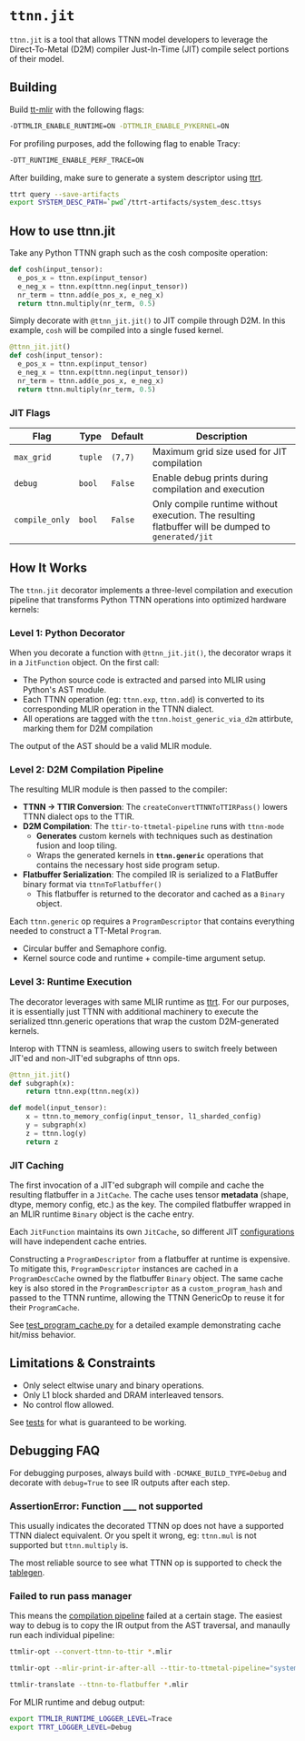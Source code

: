 # `ttnn.jit`

`ttnn.jit` is a tool that allows TTNN model developers to leverage the Direct-To-Metal (D2M) compiler Just-In-Time (JIT) compile select portions of their model.

## Building
Build [tt-mlir](./getting-started.md) with the following flags:

```bash
-DTTMLIR_ENABLE_RUNTIME=ON -DTTMLIR_ENABLE_PYKERNEL=ON
```

For profiling purposes, add the following flag to enable Tracy:
```bash
-DTT_RUNTIME_ENABLE_PERF_TRACE=ON
```

After building, make sure to generate a system descriptor using [ttrt](./ttrt.md).
```bash
ttrt query --save-artifacts
export SYSTEM_DESC_PATH=`pwd`/ttrt-artifacts/system_desc.ttsys
```

## How to use ttnn.jit
Take any Python TTNN graph such as the cosh composite operation:
```Python
def cosh(input_tensor):
  e_pos_x = ttnn.exp(input_tensor)
  e_neg_x = ttnn.exp(ttnn.neg(input_tensor))
  nr_term = ttnn.add(e_pos_x, e_neg_x)
  return ttnn.multiply(nr_term, 0.5)
```

Simply decorate with `@ttnn_jit.jit()` to JIT compile through D2M. In this example, `cosh` will be compiled into a single fused kernel.
```Python
@ttnn_jit.jit()
def cosh(input_tensor):
  e_pos_x = ttnn.exp(input_tensor)
  e_neg_x = ttnn.exp(ttnn.neg(input_tensor))
  nr_term = ttnn.add(e_pos_x, e_neg_x)
  return ttnn.multiply(nr_term, 0.5)
```

### JIT Flags

| Flag | Type | Default | Description |
|------|------|---------|-------------|
| `max_grid` | `tuple` | `(7,7)` | Maximum grid size used for JIT compilation |
| `debug` | `bool` | `False` | Enable debug prints during compilation and execution |
| `compile_only` | `bool` | `False` | Only compile runtime without execution. The resulting flatbuffer will be dumped to `generated/jit` |

## How It Works

The `ttnn.jit` decorator implements a three-level compilation and execution pipeline that transforms Python TTNN operations into optimized hardware kernels:

### Level 1: Python Decorator

When you decorate a function with `@ttnn_jit.jit()`, the decorator wraps it in a `JitFunction` object. On the first call:

- The Python source code is extracted and parsed into MLIR using Python's AST module.
- Each TTNN operation (eg: `ttnn.exp`, `ttnn.add`) is converted to its corresponding MLIR operation in the TTNN dialect.
- All operations are tagged with the `ttnn.hoist_generic_via_d2m` attirbute, marking them for D2M compilation

The output of the AST should be a valid MLIR module.

### Level 2: D2M Compilation Pipeline

The resulting MLIR module is then passed to the compiler:

- **TTNN → TTIR Conversion**: The `createConvertTTNNToTTIRPass()` lowers TTNN dialect ops to the TTIR.
- **D2M Compilation**: The `ttir-to-ttmetal-pipeline` runs with `ttnn-mode`
  - **Generates** custom kernels with techniques such as destination fusion and loop tiling.
  - Wraps the generated kernels in **`ttnn.generic`** operations that contains the necessary host side program setup.
- **Flatbuffer Serialization**: The compiled IR is serialized to a FlatBuffer binary format via `ttnnToFlatbuffer()`
  - This flatbuffer is returned to the decorator and cached as a `Binary` object.

Each `ttnn.generic` op requires a `ProgramDescriptor` that contains everything needed to construct a TT-Metal `Program`.
- Circular buffer and Semaphore config.
- Kernel source code and runtime + compile-time argument setup.

### Level 3: Runtime Execution

The decorator leverages with same MLIR runtime as [ttrt](./ttrt.md). For our purposes, it is essentially just TTNN with additional machinery to execute the serialized ttnn.generic operations that wrap the custom D2M-generated kernels.

Interop with TTNN is seamless, allowing users to switch freely between JIT'ed and non-JIT'ed subgraphs of ttnn ops.

```Python
@ttnn_jit.jit()
def subgraph(x):
    return ttnn.exp(ttnn.neg(x))

def model(input_tensor):
    x = ttnn.to_memory_config(input_tensor, l1_sharded_config)
    y = subgraph(x)
    z = ttnn.log(y)
    return z
```

### JIT Caching

The first invocation of a JIT'ed subgraph will compile and cache the resulting flatbuffer in a `JitCache`. The cache uses tensor **metadata** (shape, dtype, memory config, etc.) as the key. The compiled flatbuffer wrapped in an MLIR runtime `Binary` object is the cache entry.

Each `JitFunction` maintains its own `JitCache`, so different JIT [configurations](#jit-flags) will have independent cache entries.

Constructing a `ProgramDescriptor` from a flatbuffer at runtime is expensive. To mitigate this, `ProgramDescriptor` instances are cached in a `ProgramDescCache` owned by the flatbuffer `Binary` object. The same cache key is also stored in the `ProgramDescriptor` as a `custom_program_hash` and passed to the TTNN runtime, allowing the TTNN GenericOp to reuse it for their `ProgramCache`.

See [test_program_cache.py](../../test/ttnn-jit/test_program_cache.py) for a detailed example demonstrating cache hit/miss behavior.

## Limitations & Constraints
- Only select eltwise unary and binary operations.
- Only L1 block sharded and DRAM interleaved tensors.
- No control flow allowed.

See [tests](../../test/ttnn-jit/) for what is guaranteed to be working.

## Debugging FAQ
For debugging purposes, always build with `-DCMAKE_BUILD_TYPE=Debug` and decorate with `debug=True` to see IR outputs after each step.

### AssertionError: Function ___ not supported
This usually indicates the decorated TTNN op does not have a supported TTNN dialect equivalent. Or you spelt it wrong, eg: `ttnn.mul` is not supported but `ttnn.multiply` is.

The most reliable source to see what TTNN op is supported to check the [tablegen](../../include/ttmlir/Dialect/TTNN/IR/TTNNOps.td).

### Failed to run pass manager
This means the [compilation pipeline](#level-2-d2m-compilation-pipeline) failed at a certain stage. The easiest way to debug is to copy the IR output from the AST traversal, and manaully run each individual pipeline:

```bash
ttmlir-opt --convert-ttnn-to-ttir *.mlir

ttmlir-opt --mlir-print-ir-after-all --ttir-to-ttmetal-pipeline="system-desc-path=${SYSTEM_DESC_PATH} ttnn-mode=true" *.mlir

ttmlir-translate --ttnn-to-flatbuffer *.mlir
```

For MLIR runtime and debug output:
```bash
export TTMLIR_RUNTIME_LOGGER_LEVEL=Trace
export TTRT_LOGGER_LEVEL=Debug
```
